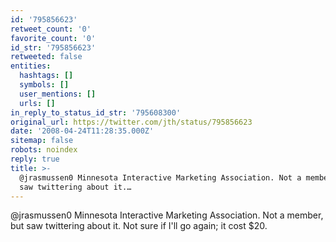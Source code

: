 ```yaml
---
id: '795856623'
retweet_count: '0'
favorite_count: '0'
id_str: '795856623'
retweeted: false
entities:
  hashtags: []
  symbols: []
  user_mentions: []
  urls: []
in_reply_to_status_id_str: '795608300'
original_url: https://twitter.com/jth/status/795856623
date: '2008-04-24T11:28:35.000Z'
sitemap: false
robots: noindex
reply: true
title: >-
  @jrasmussen0 Minnesota Interactive Marketing Association. Not a member, but
  saw twittering about it.…
---
```


@jrasmussen0 Minnesota Interactive Marketing Association. Not a member, but saw twittering about it. Not sure if I'll go again; it cost $20.